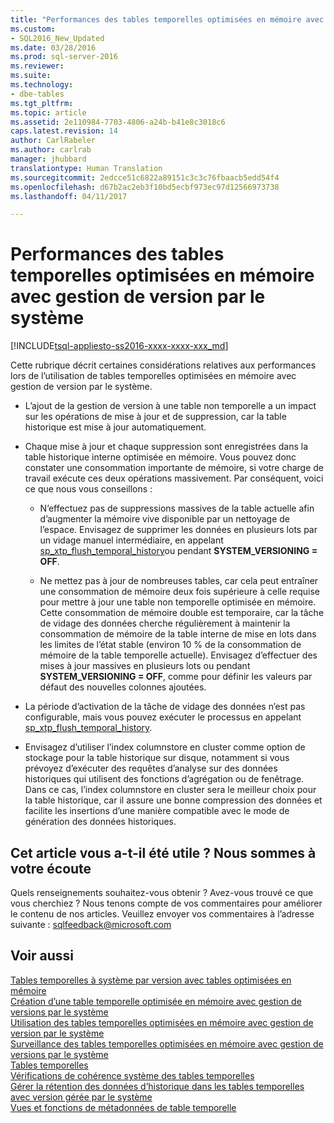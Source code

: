 ```yaml
---
title: "Performances des tables temporelles optimisées en mémoire avec gestion de version par le système | Microsoft Docs"
ms.custom:
- SQL2016_New_Updated
ms.date: 03/28/2016
ms.prod: sql-server-2016
ms.reviewer: 
ms.suite: 
ms.technology:
- dbe-tables
ms.tgt_pltfrm: 
ms.topic: article
ms.assetid: 2e110984-7703-4806-a24b-b41e8c3018c6
caps.latest.revision: 14
author: CarlRabeler
ms.author: carlrab
manager: jhubbard
translationtype: Human Translation
ms.sourcegitcommit: 2edcce51c6822a89151c3c3c76fbaacb5edd54f4
ms.openlocfilehash: d67b2ac2eb3f10bd5ecbf973ec97d12566973738
ms.lasthandoff: 04/11/2017

---
```

# <a name="memory-optimized-system-versioned-temporal-tables-performance"></a>Performances des tables temporelles optimisées en mémoire avec gestion de version par le système
[!INCLUDE[tsql-appliesto-ss2016-xxxx-xxxx-xxx_md](../../includes/tsql-appliesto-ss2016-xxxx-xxxx-xxx-md.md)]

  Cette rubrique décrit certaines considérations relatives aux performances lors de l’utilisation de tables temporelles optimisées en mémoire avec gestion de version par le système.  
  
-   L’ajout de la gestion de version à une table non temporelle a un impact sur les opérations de mise à jour et de suppression, car la table historique est mise à jour automatiquement.  
  
-   Chaque mise à jour et chaque suppression sont enregistrées dans la table historique interne optimisée en mémoire. Vous pouvez donc constater une consommation importante de mémoire, si votre charge de travail exécute ces deux opérations massivement. Par conséquent, voici ce que nous vous conseillons :  
  
    -   N’effectuez pas de suppressions massives de la table actuelle afin d’augmenter la mémoire vive disponible par un nettoyage de l’espace. Envisagez de supprimer les données en plusieurs lots par un vidage manuel intermédiaire, en appelant [sp_xtp_flush_temporal_history](../../relational-databases/system-stored-procedures/temporal-table-sp-xtp-flush-temporal-history.md)ou pendant **SYSTEM_VERSIONING = OFF**.  
  
    -   Ne mettez pas à jour de nombreuses tables, car cela peut entraîner une consommation de mémoire deux fois supérieure à celle requise pour mettre à jour une table non temporelle optimisée en mémoire. Cette consommation de mémoire double est temporaire, car la tâche de vidage des données cherche régulièrement à maintenir la consommation de mémoire de la table interne de mise en lots dans les limites de l’état stable (environ 10 % de la consommation de mémoire de la table temporelle actuelle). Envisagez d’effectuer des mises à jour massives en plusieurs lots ou pendant **SYSTEM_VERSIONING = OFF**, comme pour définir les valeurs par défaut des nouvelles colonnes ajoutées.  
  
-   La période d’activation de la tâche de vidage des données n’est pas configurable, mais vous pouvez exécuter le processus en appelant [sp_xtp_flush_temporal_history](../../relational-databases/system-stored-procedures/temporal-table-sp-xtp-flush-temporal-history.md).  
  
-   Envisagez d’utiliser l’index columnstore en cluster comme option de stockage pour la table historique sur disque, notamment si vous prévoyez d’exécuter des requêtes d’analyse sur des données historiques qui utilisent des fonctions d’agrégation ou de fenêtrage. Dans ce cas, l’index columnstore en cluster sera le meilleur choix pour la table historique, car il assure une bonne compression des données et facilite les insertions d’une manière compatible avec le mode de génération des données historiques.  
  
## <a name="did-this-article-help-you-were-listening"></a>Cet article vous a-t-il été utile ? Nous sommes à votre écoute  
 Quels renseignements souhaitez-vous obtenir ? Avez-vous trouvé ce que vous cherchiez ? Nous tenons compte de vos commentaires pour améliorer le contenu de nos articles. Veuillez envoyer vos commentaires à l’adresse suivante : [sqlfeedback@microsoft.com](mailto:sqlfeedback@microsoft.com?subject=Your%20feedback%20about%20the%20Performance%20Considerations%20with%20Memory-Optimized%20System-Versioned%20Temporal%20Tables%20page)  
  
## <a name="see-also"></a>Voir aussi  
 [Tables temporelles à système par version avec tables optimisées en mémoire](../../relational-databases/tables/system-versioned-temporal-tables-with-memory-optimized-tables.md)   
 [Création d’une table temporelle optimisée en mémoire avec gestion de versions par le système](../../relational-databases/tables/creating-a-memory-optimized-system-versioned-temporal-table.md)   
 [Utilisation des tables temporelles optimisées en mémoire avec gestion de version par le système](../../relational-databases/tables/working-with-memory-optimized-system-versioned-temporal-tables.md)   
 [Surveillance des tables temporelles optimisées en mémoire avec gestion de versions par le système](../../relational-databases/tables/monitoring-memory-optimized-system-versioned-temporal-tables.md)   
 [Tables temporelles](../../relational-databases/tables/temporal-tables.md)   
 [Vérifications de cohérence système des tables temporelles](../../relational-databases/tables/temporal-table-system-consistency-checks.md)   
 [Gérer la rétention des données d’historique dans les tables temporelles avec version gérée par le système](../../relational-databases/tables/manage-retention-of-historical-data-in-system-versioned-temporal-tables.md)   
 [Vues et fonctions de métadonnées de table temporelle](../../relational-databases/tables/temporal-table-metadata-views-and-functions.md)  
  
  

